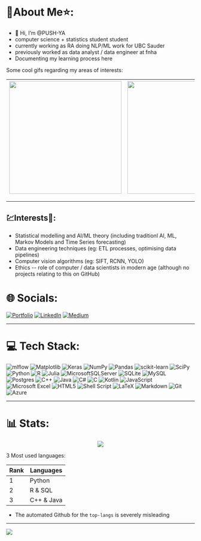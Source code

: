 # 🌟About Me⭐:
- 👋 Hi, I’m @PUSH-YA<br>
- computer science + statistics student student<br>
- currently working as RA doing NLP/ML work for UBC Sauder
- previously worked as data analyst / data engineer at fnha
- Documenting my learning process here

Some cool gifs regarding my areas of interests:

|<img src="https://mbjoseph.github.io/posts/2018-12-25-animating-the-metropolis-algorithm/animating-the-metropolis-algorithm_files/figure-html5/create-gif.gif" height = "300">| <img src="https://editor.analyticsvidhya.com/uploads/121381obtV.gif" height="300">|
|--|--|

<!--https://raw.githubusercontent.com/Jeanselme/VisualizerTransformation/master/images/iris.gif-->
<!--https://github.com/PUSH-YA/PUSH-YA/assets/91928008/305493f2-3ce5-4b95-b834-26791d9530a4-->
<!--https://upload.wikimedia.org/wikipedia/commons/d/da/Magent-graph-2.gif-->

---

## 💹Interests🤖:
- Statistical modelling and AI/ML theory (including traditionl AI, ML, Markov Models and Time Series forecasting)
- Data engineering techniques (eg: ETL processes, optimising data pipelines)
- Computer vision algorithms (eg: SIFT, RCNN, YOLO)
- Ethics -- role of computer / data scientists in modern age (although no projects relating to this on GitHub)

# 🌐 Socials:
[![Portfolio](https://img.shields.io/badge/Portfolio-%23000000.svg?style=for-the-badge&logo=firefox&logoColor=#FF7139)](https://push-ya.github.io/) [![LinkedIn](https://img.shields.io/badge/LinkedIn-%230077B5.svg?logo=linkedin&logoColor=white)](https://linkedin.com/in/https://www.linkedin.com/in/pushya-jain-4546a6150/) [![Medium](https://img.shields.io/badge/Medium-12100E?logo=medium&logoColor=white)](https://medium.com/@https://medium.com/@pushya22.jain) 

---

# 💻 Tech Stack:
![mlflow](https://img.shields.io/badge/mlflow-%23d9ead3.svg?style=for-the-badge&logo=numpy&logoColor=blue) ![Matplotlib](https://img.shields.io/badge/Matplotlib-%23ffffff.svg?style=for-the-badge&logo=Matplotlib&logoColor=black) ![Keras](https://img.shields.io/badge/Keras-%23D00000.svg?style=for-the-badge&logo=Keras&logoColor=white) ![NumPy](https://img.shields.io/badge/numpy-%23013243.svg?style=for-the-badge&logo=numpy&logoColor=white) ![Pandas](https://img.shields.io/badge/pandas-%23150458.svg?style=for-the-badge&logo=pandas&logoColor=white) ![scikit-learn](https://img.shields.io/badge/scikit--learn-%23F7931E.svg?style=for-the-badge&logo=scikit-learn&logoColor=white) ![SciPy](https://img.shields.io/badge/SciPy-%230C55A5.svg?style=for-the-badge&logo=scipy&logoColor=%white)  ![Python](https://img.shields.io/badge/python-3670A0?style=for-the-badge&logo=python&logoColor=ffdd54) ![R](https://img.shields.io/badge/r-%23276DC3.svg?style=for-the-badge&logo=r&logoColor=white) ![Julia](https://img.shields.io/badge/-Julia-9558B2?style=for-the-badge&logo=julia&logoColor=white) ![MicrosoftSQLServer](https://img.shields.io/badge/Microsoft%20SQL%20Server-CC2927?style=for-the-badge&logo=microsoft%20sql%20server&logoColor=white) ![SQLite](https://img.shields.io/badge/sqlite-%2307405e.svg?style=for-the-badge&logo=sqlite&logoColor=white) ![MySQL](https://img.shields.io/badge/mysql-%2300f.svg?style=for-the-badge&logo=mysql&logoColor=white)  ![Postgres](https://img.shields.io/badge/postgres-%23316192.svg?style=for-the-badge&logo=postgresql&logoColor=white) ![C++](https://img.shields.io/badge/c++-%2300599C.svg?style=for-the-badge&logo=c%2B%2B&logoColor=white) ![Java](https://img.shields.io/badge/java-%23ED8B00.svg?style=for-the-badge&logo=java&logoColor=white) ![C#](https://img.shields.io/badge/c%23-%23239120.svg?style=for-the-badge&logo=c-sharp&logoColor=white) ![C](https://img.shields.io/badge/c-%2300599C.svg?style=for-the-badge&logo=c&logoColor=white) ![Kotlin](https://img.shields.io/badge/kotlin-%230095D5.svg?style=for-the-badge&logo=kotlin&logoColor=white) ![JavaScript](https://img.shields.io/badge/javascript-%23323330.svg?style=for-the-badge&logo=javascript&logoColor=%23F7DF1E) ![Microsoft Excel](https://img.shields.io/badge/Microsoft_Excel-217346?style=for-the-badge&logo=microsoft-excel&logoColor=white) ![HTML5](https://img.shields.io/badge/html5-%23E34F26.svg?style=for-the-badge&logo=html5&logoColor=white) ![Shell Script](https://img.shields.io/badge/shell_script-%23121011.svg?style=for-the-badge&logo=gnu-bash&logoColor=white)  ![LaTeX](https://img.shields.io/badge/latex-%23008080.svg?style=for-the-badge&logo=latex&logoColor=white) ![Markdown](https://img.shields.io/badge/markdown-%23000000.svg?style=for-the-badge&logo=markdown&logoColor=white)  	![Git](https://img.shields.io/badge/git-%23F05033.svg?style=for-the-badge&logo=git&logoColor=white) ![Azure](https://img.shields.io/badge/azure-%230072C6.svg?style=for-the-badge&logo=microsoftazure&logoColor=white)

---

# 📊 Stats:
<p align="center">
    <img src = "https://github-readme-streak-stats.herokuapp.com/?user=PUSH-YA&theme=dark&hide_border=false">
</p>

3 Most used languages:
  
|Rank| Languages|
|--|------------------|
|1| Python |
|2| R & SQL|
|3| C++ & Java|

- The automated Github for the `top-langs` is severely misleading
<!--![Top langs](https://github-readme-stats.vercel.app/api/top-langs/?username=push-ya&theme=tokyonight) --> 
---

![](https://visitcount.itsvg.in/api?id=PUSH-YA&icon=0&color=1)
